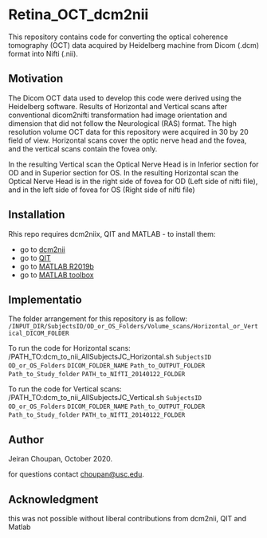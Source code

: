 # Retina_OCT_dcm2nii
This repository contains code for converting the optical coherence tomography (OCT) data acquired by Heidelberg machine from Dicom (.dcm) format into Nifti (.nii).  

## Motivation 
The Dicom OCT data used to develop this code were derived using the Heidelberg software. 
Results of Horizontal and Vertical scans after conventional dicom2nifti transformation had image orientation and dimension that did not follow the Neurological (RAS) format. 
The high resolution volume OCT data for this repository were acquired in 30 by 20 field of view. Horizontal scans cover the optic nerve head and the fovea, and the vertical scans contain the fovea only.

In the resulting Vertical scan the Optical Nerve Head is in Inferior section for OD and in Superior section for OS.
In the resulting Horizontal scan the Optical Nerve Head is in the right side of fovea for OD (Left side of nifti file), and in the left side of fovea for OS (Right side of nifti file)

## Installation 
Rhis repo requires dcm2niix, QIT and MATLAB - to install them:
- go to [dcm2nii](https://www.nitrc.org/plugins/mwiki/index.php/dcm2nii:MainPage)
- go to [QIT](http://cabeen.io/qitwiki/index.php?title=Installation) 
- go to [MATLAB R2019b](https://www.mathworks.com/downloads/web_downloads/?s_iid=hp_ff_t_downloads)
- go to [MATLAB toolbox](https://www.mathworks.com/matlabcentral/fileexchange/8797-tools-for-nifti-and-analyze-image)


## Implementatio
The folder arrangement for this repository is as follow:
`/INPUT_DIR/SubjectsID/OD_or_OS_Folders/Volume_scans/Horizontal_or_Vertical_DICOM_FOLDER` 

To run the code for Horizontal scans:
/PATH_TO:dcm_to_nii_AllSubjectsJC_Horizontal.sh `SubjectsID` `OD_or_OS_Folders` `DICOM_FOLDER_NAME` `Path_to_OUTPUT_FOLDER` `Path_to_Study_folder` `PATH_to_NIfTI_20140122_FOLDER`

To run the code for Vertical scans:
/PATH_TO:dcm_to_nii_AllSubjectsJC_Vertical.sh `SubjectsID` `OD_or_OS_Folders` `DICOM_FOLDER_NAME` `Path_to_OUTPUT_FOLDER` `Path_to_Study_folder` `PATH_to_NIfTI_20140122_FOLDER`

## Author 
Jeiran Choupan, October 2020.

for questions contact choupan@usc.edu.

## Acknowledgment
this was not possible without liberal contributions from dcm2nii, QIT and Matlab
